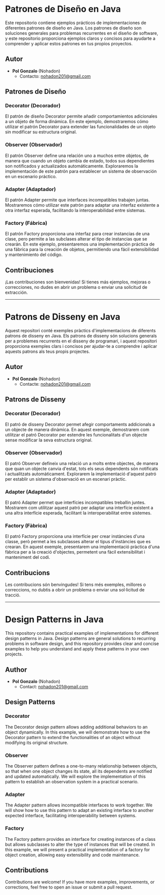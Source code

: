 # Patrones de Diseño en Java

Este repositorio contiene ejemplos prácticos de implementaciones de diferentes patrones de diseño en Java. Los patrones de diseño son soluciones generales para problemas recurrentes en el diseño de software, y este repositorio proporciona ejemplos claros y concisos para ayudarte a comprender y aplicar estos patrones en tus propios proyectos.

## Autor

- **Pol Gonzalo** (Nohadon)
  - Contacto: [nohadon201@gmail.com](mailto:nohadon201@gmail.com)

## Patrones de Diseño

### Decorator (Decorador)

El patrón de diseño Decorator permite añadir comportamientos adicionales a un objeto de forma dinámica. En este ejemplo, demostraremos cómo utilizar el patrón Decorator para extender las funcionalidades de un objeto sin modificar su estructura original.

### Observer (Observador)

El patrón Observer define una relación uno a muchos entre objetos, de manera que cuando un objeto cambia de estado, todos sus dependientes son notificados y actualizados automáticamente. Exploraremos la implementación de este patrón para establecer un sistema de observación en un escenario práctico.

### Adapter (Adaptador)

El patrón Adapter permite que interfaces incompatibles trabajen juntas. Mostraremos cómo utilizar este patrón para adaptar una interfaz existente a otra interfaz esperada, facilitando la interoperabilidad entre sistemas.

### Factory (Fábrica)

El patrón Factory proporciona una interfaz para crear instancias de una clase, pero permite a las subclases alterar el tipo de instancias que se crearán. En este ejemplo, presentaremos una implementación práctica de una fábrica para la creación de objetos, permitiendo una fácil extensibilidad y mantenimiento del código.

## Contribuciones

¡Las contribuciones son bienvenidas! Si tienes más ejemplos, mejoras o correcciones, no dudes en abrir un problema o enviar una solicitud de extracción.

---

# Patrons de Disseny en Java

Aquest repositori conté exemples pràctics d'implementacions de diferents patrons de disseny en Java. Els patrons de disseny són solucions generals per a problemes recurrents en el disseny de programari, i aquest repositori proporciona exemples clars i concisos per ajudar-te a comprendre i aplicar aquests patrons als teus propis projectes.

## Autor

- **Pol Gonzalo** (Nohadon)
  - Contacte: [nohadon201@gmail.com](mailto:nohadon201@gmail.com)

## Patrons de Disseny

### Decorator (Decorador)

El patró de disseny Decorator permet afegir comportaments addicionals a un objecte de manera dinàmica. En aquest exemple, demostrarem com utilitzar el patró Decorator per estendre les funcionalitats d'un objecte sense modificar la seva estructura original.

### Observer (Observador)

El patró Observer defineix una relació un a molts entre objectes, de manera que quan un objecte canvia d'estat, tots els seus dependents són notificats i actualitzats automàticament. Explorarem la implementació d'aquest patró per establir un sistema d'observació en un escenari pràctic.

### Adapter (Adaptador)

El patró Adapter permet que interfícies incompatibles treballin juntes. Mostrarem com utilitzar aquest patró per adaptar una interfície existent a una altra interfície esperada, facilitant la interoperabilitat entre sistemes.

### Factory (Fàbrica)

El patró Factory proporciona una interfície per crear instàncies d'una classe, però permet a les subclasses alterar el tipus d'instàncies que es crearan. En aquest exemple, presentarem una implementació pràctica d'una fàbrica per a la creació d'objectes, permetent una fàcil extensibilitat i manteniment del codi.

## Contribucions

Les contribucions són benvingudes! Si tens més exemples, millores o correccions, no dubtis a obrir un problema o enviar una sol·licitud de tracció.

---

# Design Patterns in Java

This repository contains practical examples of implementations for different design patterns in Java. Design patterns are general solutions to recurring problems in software design, and this repository provides clear and concise examples to help you understand and apply these patterns in your own projects.

## Author

- **Pol Gonzalo** (Nohadon)
  - Contact: [nohadon201@gmail.com](mailto:nohadon201@gmail.com)

## Design Patterns

### Decorator

The Decorator design pattern allows adding additional behaviors to an object dynamically. In this example, we will demonstrate how to use the Decorator pattern to extend the functionalities of an object without modifying its original structure.

### Observer

The Observer pattern defines a one-to-many relationship between objects, so that when one object changes its state, all its dependents are notified and updated automatically. We will explore the implementation of this pattern to establish an observation system in a practical scenario.

### Adapter

The Adapter pattern allows incompatible interfaces to work together. We will show how to use this pattern to adapt an existing interface to another expected interface, facilitating interoperability between systems.

### Factory

The Factory pattern provides an interface for creating instances of a class but allows subclasses to alter the type of instances that will be created. In this example, we will present a practical implementation of a factory for object creation, allowing easy extensibility and code maintenance.

## Contributions

Contributions are welcome! If you have more examples, improvements, or corrections, feel free to open an issue or submit a pull request.

